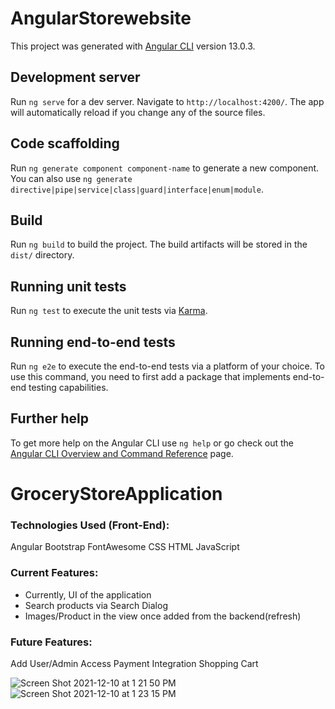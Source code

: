 # AngularStorewebsite

This project was generated with [Angular CLI](https://github.com/angular/angular-cli) version 13.0.3.

## Development server

Run `ng serve` for a dev server. Navigate to `http://localhost:4200/`. The app will automatically reload if you change any of the source files.

## Code scaffolding

Run `ng generate component component-name` to generate a new component. You can also use `ng generate directive|pipe|service|class|guard|interface|enum|module`.

## Build

Run `ng build` to build the project. The build artifacts will be stored in the `dist/` directory.

## Running unit tests

Run `ng test` to execute the unit tests via [Karma](https://karma-runner.github.io).

## Running end-to-end tests

Run `ng e2e` to execute the end-to-end tests via a platform of your choice. To use this command, you need to first add a package that implements end-to-end testing capabilities.

## Further help

To get more help on the Angular CLI use `ng help` or go check out the [Angular CLI Overview and Command Reference](https://angular.io/cli) page.

# GroceryStoreApplication

###  Technologies Used (Front-End):
  Angular
  Bootstrap
  FontAwesome
  CSS
  HTML
  JavaScript
  
### Current Features:
  - Currently, UI of the application
  - Search products via Search Dialog
  - Images/Product in the view once added from the backend(refresh)

 
### Future Features:
  Add User/Admin Access
  Payment Integration
  Shopping Cart
  
![Screen Shot 2021-12-10 at 1 21 50 PM](https://user-images.githubusercontent.com/88688048/145657080-a1e55e9d-5552-4d3b-8f0e-c820c0af62f2.png)
![Screen Shot 2021-12-10 at 1 23 15 PM](https://user-images.githubusercontent.com/88688048/145657085-f56b11c0-9ccf-44ba-9ad8-430cc2c454f4.png)
